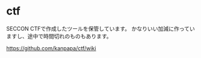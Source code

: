 # ctf
SECCON CTFで作成したツールを保管しています。
かなりいい加減に作っていますし、途中で時間切れのものもあります。

https://github.com/kanpapa/ctf/wiki
